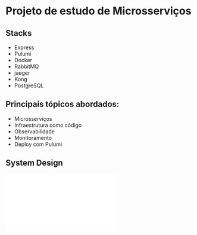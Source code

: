 # Projeto de estudo de Microsserviços

## Stacks

- Express
- Pulumi
- Docker
- RabbitMQ
- jaeger
- Kong
- PostgreSQL

## Principais tópicos abordados:

- Microsserviços
- Infraestrutura como código
- Observabilidade
- Monitoramento
- Deploy com Pulumi

## System Design

![System Design](./README.md)
